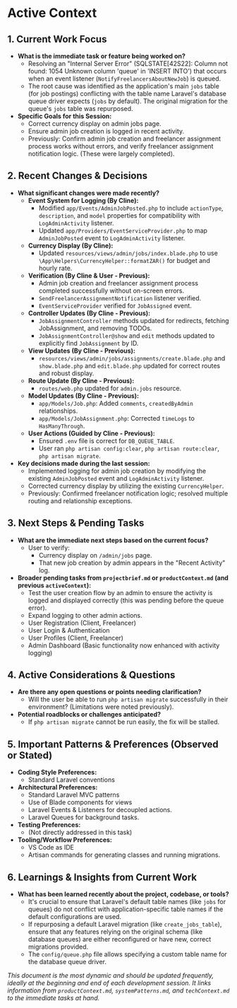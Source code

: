# Active Context

## 1. Current Work Focus

* **What is the immediate task or feature being worked on?**
  * Resolving an "Internal Server Error" (SQLSTATE[42S22]: Column not found: 1054 Unknown column 'queue' in 'INSERT INTO') that occurs when an event listener (`NotifyFreelancersAboutNewJob`) is queued.
  * The root cause was identified as the application's main `jobs` table (for job postings) conflicting with the table name Laravel's database queue driver expects (`jobs` by default). The original migration for the queue's `jobs` table was repurposed.
* **Specific Goals for this Session:**
  * Correct currency display on admin jobs page.
  * Ensure admin job creation is logged in recent activity.
  * Previously: Confirm admin job creation and freelancer assignment process works without errors, and verify freelancer assignment notification logic. (These were largely completed).

## 2. Recent Changes & Decisions

* **What significant changes were made recently?**
  * **Event System for Logging (By Cline):**
    * Modified `app/Events/AdminJobPosted.php` to include `actionType`, `description`, and `model` properties for compatibility with `LogAdminActivity` listener.
    * Updated `app/Providers/EventServiceProvider.php` to map `AdminJobPosted` event to `LogAdminActivity` listener.
  * **Currency Display (By Cline):**
    * Updated `resources/views/admin/jobs/index.blade.php` to use `\App\Helpers\CurrencyHelper::formatZAR()` for budget and hourly rate.
  * **Verification (By Cline & User - Previous):**
    * Admin job creation and freelancer assignment process completed successfully without on-screen errors.
    * `SendFreelancerAssignmentNotification` listener verified.
    * `EventServiceProvider` verified for `JobAssigned` event.
  * **Controller Updates (By Cline - Previous):**
    * `JobAssignmentController` methods updated for redirects, fetching JobAssignment, and removing TODOs.
    * `JobAssignmentController@show` and `edit` methods updated to explicitly find `JobAssignment` by ID.
  * **View Updates (By Cline - Previous):**
    * `resources/views/admin/jobs/assignments/create.blade.php` and `show.blade.php` and `edit.blade.php` updated for correct routes and robust display.
  * **Route Update (By Cline - Previous):**
    * `routes/web.php` updated for `admin.jobs` resource.
  * **Model Updates (By Cline - Previous):**
    * `app/Models/Job.php`: Added `comments`, `createdByAdmin` relationships.
    * `app/Models/JobAssignment.php`: Corrected `timeLogs` to `HasManyThrough`.
  * **User Actions (Guided by Cline - Previous):**
    * Ensured `.env` file is correct for `DB_QUEUE_TABLE`.
    * User ran `php artisan config:clear`, `php artisan route:clear`, `php artisan migrate`.
* **Key decisions made during the last session:**
  * Implemented logging for admin job creation by modifying the existing `AdminJobPosted` event and `LogAdminActivity` listener.
  * Corrected currency display by utilizing the existing `CurrencyHelper`.
  * Previously: Confirmed freelancer notification logic; resolved multiple routing and relationship exceptions.

## 3. Next Steps & Pending Tasks

* **What are the immediate next steps based on the current focus?**
  * User to verify:
    * Currency display on `/admin/jobs` page.
    * That new job creation by admin appears in the "Recent Activity" log.
* **Broader pending tasks from `projectbrief.md` or `productContext.md` (and previous `activeContext`):**
  * Test the user creation flow by an admin to ensure the activity is logged and displayed correctly (this was pending before the queue error).
  * Expand logging to other admin actions.
  * User Registration (Client, Freelancer)
  * User Login & Authentication
  * User Profiles (Client, Freelancer)
  * Admin Dashboard (Basic functionality now enhanced with activity logging)

## 4. Active Considerations & Questions

* **Are there any open questions or points needing clarification?**
  * Will the user be able to run `php artisan migrate` successfully in their environment? (Limitations were noted previously).
* **Potential roadblocks or challenges anticipated?**
  * If `php artisan migrate` cannot be run easily, the fix will be stalled.

## 5. Important Patterns & Preferences (Observed or Stated)

* **Coding Style Preferences:**
  * Standard Laravel conventions
* **Architectural Preferences:**
  * Standard Laravel MVC patterns
  * Use of Blade components for views
  * Laravel Events & Listeners for decoupled actions.
  * Laravel Queues for background tasks.
* **Testing Preferences:**
  * (Not directly addressed in this task)
* **Tooling/Workflow Preferences:**
  * VS Code as IDE
  * Artisan commands for generating classes and running migrations.

## 6. Learnings & Insights from Current Work

* **What has been learned recently about the project, codebase, or tools?**
  * It's crucial to ensure that Laravel's default table names (like `jobs` for queues) do not conflict with application-specific table names if the default configurations are used.
  * If repurposing a default Laravel migration (like `create_jobs_table`), ensure that any features relying on the original schema (like database queues) are either reconfigured or have new, correct migrations provided.
  * The `config/queue.php` file allows specifying a custom table name for the database queue driver.

*This document is the most dynamic and should be updated frequently, ideally at the beginning and end of each development session. It links information from `productContext.md`, `systemPatterns.md`, and `techContext.md` to the immediate tasks at hand.*
